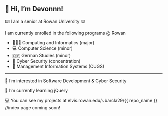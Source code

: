 👋 Hi, I’m Devonnn!
-----------------------------
⌨️ I am a senior at Rowan University ⌨️

I am currently enrolled in the following programs @ Rowan
- 👩🏼‍💻 Computing and Informatics (major)
- 💻 Computer Science (minor)
- 🇩🇪 German Studies (minor)
- 🔐 Cyber Security (concentration)
- 👔 Management Information Systems (CUGS)
-----------------------------
 👀 I’m interested in Software Development & Cyber Security
 
 🌱 I’m currently learning jQuery
 
 💻 You can see my projects at elvis.rowan.edu/~barcla29/{{ repo_name }} //index page coming soon!

<!---
devonbarks/devonbarks is a ✨ special ✨ repository because its `README.md` (this file) appears on your GitHub profile.
You can click the Preview link to take a look at your changes.
--->
